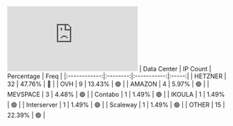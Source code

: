 ![Diagramm](https://github.com/obajay/StateSync-snapshots/blob/main/Projects/Sge/1/README.md)
| Data Center | IP Count | Percentage | Freq |
|:------------:|:--------:|:-----------:|:-----:|
| HETZNER | 32 | 47.76% | 🔴 |
| OVH | 9 | 13.43% | 🟢 |
| AMAZON | 4 | 5.97% | 🟢 |
| MEVSPACE | 3 | 4.48% | 🟢 |
| Contabo | 1 | 1.49% | 🟢 |
| IKOULA | 1 | 1.49% | 🟢 |
| Interserver | 1 | 1.49% | 🟢 |
| Scaleway | 1 | 1.49% | 🟢 |
| OTHER | 15 | 22.39% | 🟢 |